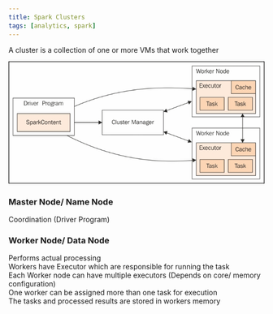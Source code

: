 ```yaml
---
title: Spark Clusters
tags: [analytics, spark]
---
```


A cluster is a collection of one or more VMs that work together

![Spark Cluster Structure|500](images/spark-cluster-structure.jpg)

### Master Node/ Name Node

Coordination (Driver Program)

### Worker Node/ Data Node

Performs actual processing  
Workers have Executor which are responsible for running the task  
Each Worker node can have multiple executors (Depends on core/ memory configuration)  
One worker can be assigned more than one task for execution  
The tasks and processed results are stored in workers memory